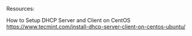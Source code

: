 




Resources: 

How to Setup DHCP Server and Client on CentOS 
https://www.tecmint.com/install-dhcp-server-client-on-centos-ubuntu/